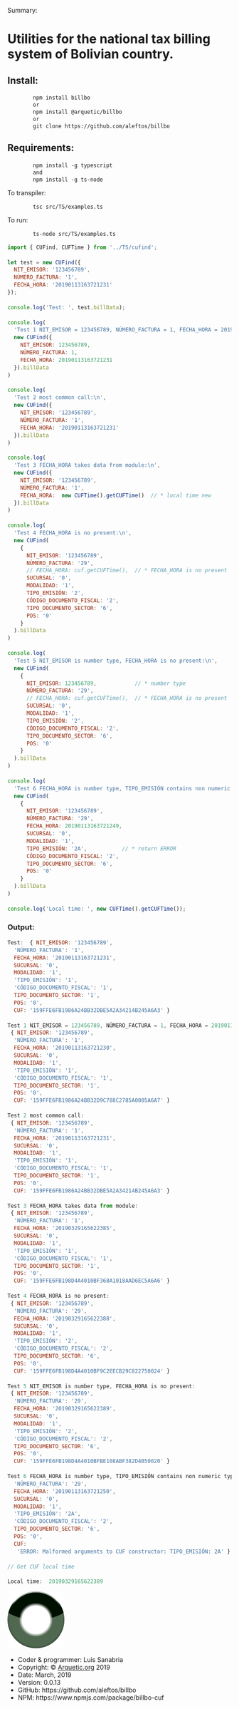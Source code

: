  Summary:
            <h1>Utilities for the national tax billing system of Bolivian country.</h1>
 
 <h2>Install:</h2>
 
            npm install billbo
            or
            npm install @arquetic/billbo
            or
            git clone https://github.com/aleftos/billbo
 
<h2>Requirements:</h2>

            npm install -g typescript
            and
            npm install -g ts-node

To transpiler:

            tsc src/TS/examples.ts

To run:

            ts-node src/TS/examples.ts

```javascript
import { CUFind, CUFTime } from '../TS/cufind';

let test = new CUFind({
  NIT_EMISOR: '123456789',
  NÚMERO_FACTURA: '1',
  FECHA_HORA: '20190113163721231'
});

console.log('Test: ', test.billData);

console.log(
  'Test 1 NIT_EMISOR = 123456789, NÚMERO_FACTURA = 1, FECHA_HORA = 20190113163721231 :\n',
  new CUFind({
    NIT_EMISOR: 123456789,
    NÚMERO_FACTURA: 1,
    FECHA_HORA: 20190113163721231
  }).billData
)

console.log(
  'Test 2 most common call:\n',
  new CUFind({
    NIT_EMISOR: '123456789',
    NÚMERO_FACTURA: '1',
    FECHA_HORA: '20190113163721231'
  }).billData
)

console.log(
  'Test 3 FECHA_HORA takes data from module:\n',
  new CUFind({
    NIT_EMISOR: '123456789',
    NÚMERO_FACTURA: '1',
    FECHA_HORA:  new CUFTime().getCUFTime()  // * local time new
  }).billData
)

console.log(
  'Test 4 FECHA_HORA is no present:\n',
  new CUFind(
    {
      NIT_EMISOR: '123456789',
      NÚMERO_FACTURA: '29',
      // FECHA_HORA: cuf.getCUFTime(),  // * FECHA_HORA is no present
      SUCURSAL: '0',
      MODALIDAD: '1',
      TIPO_EMISIÓN: '2',
      CÓDIGO_DOCUMENTO_FISCAL: '2',
      TIPO_DOCUMENTO_SECTOR: '6',
      POS: '0'
    }
  ).billData
)

console.log(
  'Test 5 NIT_EMISOR is number type, FECHA_HORA is no present:\n',
  new CUFind(
    {
      NIT_EMISOR: 123456789,            // * number type
      NÚMERO_FACTURA: '29',
      // FECHA_HORA: cuf.getCUFTime(),  // * FECHA_HORA is no present
      SUCURSAL: '0',
      MODALIDAD: '1',
      TIPO_EMISIÓN: '2',
      CÓDIGO_DOCUMENTO_FISCAL: '2',
      TIPO_DOCUMENTO_SECTOR: '6',
      POS: '0'
    }
  ).billData
)

console.log(
  'Test 6 FECHA_HORA is number type, TIPO_EMISIÓN contains non numeric type:',
  new CUFind(
    {
      NIT_EMISOR: '123456789',
      NÚMERO_FACTURA: '29',
      FECHA_HORA: 20190113163721249,
      SUCURSAL: '0',
      MODALIDAD: '1',
      TIPO_EMISIÓN: '2A',           // * return ERROR
      CÓDIGO_DOCUMENTO_FISCAL: '2',
      TIPO_DOCUMENTO_SECTOR: '6',
      POS: '0'
    }
  ).billData
)

console.log('Local time: ', new CUFTime().getCUFTime());
```
<h3>Output:</h3>

```javascript
Test:  { NIT_EMISOR: '123456789',
  'NÚMERO_FACTURA': '1',
  FECHA_HORA: '20190113163721231',
  SUCURSAL: '0',
  MODALIDAD: '1',
  'TIPO_EMISIÓN': '1',
  'CÓDIGO_DOCUMENTO_FISCAL': '1',
  TIPO_DOCUMENTO_SECTOR: '1',
  POS: '0',
  CUF: '159FFE6FB1986A24BB32DBE5A2A34214B245A6A3' }

Test 1 NIT_EMISOR = 123456789, NÚMERO_FACTURA = 1, FECHA_HORA = 20190113163721231 :
 { NIT_EMISOR: '123456789',
  'NÚMERO_FACTURA': '1',
  FECHA_HORA: '20190113163721230',
  SUCURSAL: '0',
  MODALIDAD: '1',
  'TIPO_EMISIÓN': '1',
  'CÓDIGO_DOCUMENTO_FISCAL': '1',
  TIPO_DOCUMENTO_SECTOR: '1',
  POS: '0',
  CUF: '159FFE6FB1986A24BB32D9C788C2785A0005A6A7' }

Test 2 most common call:
 { NIT_EMISOR: '123456789',
  'NÚMERO_FACTURA': '1',
  FECHA_HORA: '20190113163721231',
  SUCURSAL: '0',
  MODALIDAD: '1',
  'TIPO_EMISIÓN': '1',
  'CÓDIGO_DOCUMENTO_FISCAL': '1',
  TIPO_DOCUMENTO_SECTOR: '1',
  POS: '0',
  CUF: '159FFE6FB1986A24BB32DBE5A2A34214B245A6A3' }

Test 3 FECHA_HORA takes data from module:
 { NIT_EMISOR: '123456789',
  'NÚMERO_FACTURA': '1',
  FECHA_HORA: '20190329165622385',
  SUCURSAL: '0',
  MODALIDAD: '1',
  'TIPO_EMISIÓN': '1',
  'CÓDIGO_DOCUMENTO_FISCAL': '1',
  TIPO_DOCUMENTO_SECTOR: '1',
  POS: '0',
  CUF: '159FFE6FB198D4A4010BF368A1018AAD6EC5A6A6' }

Test 4 FECHA_HORA is no present:
 { NIT_EMISOR: '123456789',
  'NÚMERO_FACTURA': '29',
  FECHA_HORA: '20190329165622388',
  SUCURSAL: '0',
  MODALIDAD: '1',
  'TIPO_EMISIÓN': '2',
  'CÓDIGO_DOCUMENTO_FISCAL': '2',
  TIPO_DOCUMENTO_SECTOR: '6',
  POS: '0',
  CUF: '159FFE6FB198D4A4010BF9C2EECB29C822750024' }

Test 5 NIT_EMISOR is number type, FECHA_HORA is no present:
 { NIT_EMISOR: '123456789',
  'NÚMERO_FACTURA': '29',
  FECHA_HORA: '20190329165622389',
  SUCURSAL: '0',
  MODALIDAD: '1',
  'TIPO_EMISIÓN': '2',
  'CÓDIGO_DOCUMENTO_FISCAL': '2',
  TIPO_DOCUMENTO_SECTOR: '6',
  POS: '0',
  CUF: '159FFE6FB198D4A4010BFBE108ABF382D4B50020' }

Test 6 FECHA_HORA is number type, TIPO_EMISIÓN contains non numeric type: { NIT_EMISOR: '123456789',
  'NÚMERO_FACTURA': '29',
  FECHA_HORA: '20190113163721250',
  SUCURSAL: '0',
  MODALIDAD: '1',
  'TIPO_EMISIÓN': '2A',
  'CÓDIGO_DOCUMENTO_FISCAL': '2',
  TIPO_DOCUMENTO_SECTOR: '6',
  POS: '0',
  CUF:
   'ERROR: Malformed arguments to CUF constructor: TIPO_EMISIÓN: 2A' }

// Get CUF local time

Local time:  20190329165622389
```
![TBO](https://raw.githubusercontent.com/aleftos/billbo/master/TBO-icon-logo-128.png)
<ul>
 <li>Coder & programmer: Luis Sanabria</li>
 <li>Copyright: &copy <a href="http://arquetic.org">Arquetic.org</a> 2019 </li>
 <li>Date: March, 2019</li>
 <li>Version: 0.0.13</li>
 <li>GitHub: https://github.com/aleftos/billbo</li>
 <li>NPM: https://www.npmjs.com/package/billbo-cuf</li>
</ul>
